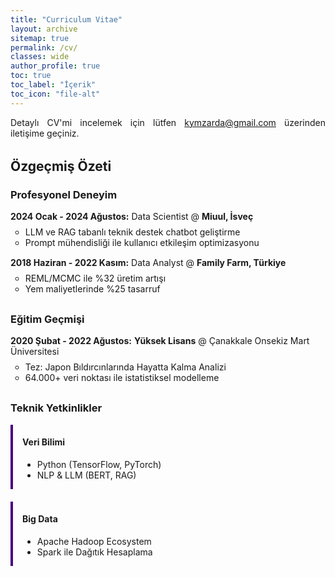 ```yaml
---
title: "Curriculum Vitae"
layout: archive
sitemap: true
permalink: /cv/
classes: wide
author_profile: true
toc: true
toc_label: "İçerik"
toc_icon: "file-alt"
---
```


<p style="text-align: justify; margin-bottom: 2rem;">
Detaylı CV'mi incelemek için lütfen <a href="mailto:kymzarda@gmail.com">kymzarda@gmail.com</a> üzerinden iletişime geçiniz.
</p>

## Özgeçmiş Özeti

### Profesyonel Deneyim

<div style="margin-bottom: 30px;">
    <ul style="list-style-type: none; padding: 0;">
        <li><strong>2024 Ocak - 2024 Ağustos:</strong> Data Scientist @ <strong>Miuul, İsveç</strong>
            <ul style="margin-top: 8px;">
                <li>LLM ve RAG tabanlı teknik destek chatbot geliştirme</li>
                <li>Prompt mühendisliği ile kullanıcı etkileşim optimizasyonu</li>
            </ul>
        </li>
        <li style="margin-top: 15px;"><strong>2018 Haziran - 2022 Kasım:</strong> Data Analyst @ <strong>Family Farm, Türkiye</strong>
            <ul style="margin-top: 8px;">
                <li>REML/MCMC ile %32 üretim artışı</li>
                <li>Yem maliyetlerinde %25 tasarruf</li>
            </ul>
        </li>
    </ul>
</div>

### Eğitim Geçmişi

<div style="margin-bottom: 30px;">
    <ul style="list-style-type: none; padding: 0;">
        <li><strong>2020 Şubat - 2022 Ağustos:</strong> <strong>Yüksek Lisans</strong> @ Çanakkale Onsekiz Mart Üniversitesi
            <ul style="margin-top: 8px;">
                <li>Tez: Japon Bıldırcınlarında Hayatta Kalma Analizi</li>
                <li>64.000+ veri noktası ile istatistiksel modelleme</li>
            </ul>
        </li>
    </ul>
</div>

### Teknik Yetkinlikler

<div class="skill-grid" style="display: grid; grid-template-columns: repeat(auto-fit, minmax(300px, 1fr)); gap: 20px;">

<div style="border-left: 4px solid #4B0082; padding-left: 15px;">
<h4>Veri Bilimi</h4>
<ul>
<li>Python (TensorFlow, PyTorch)</li>
<li>NLP & LLM (BERT, RAG)</li>
</ul>
</div>

<div style="border-left: 4px solid #4B0082; padding-left: 15px;">
<h4>Big Data</h4>
<ul>
<li>Apache Hadoop Ecosystem</li>
<li>Spark ile Dağıtık Hesaplama</li>
</ul>
</div>

</div>
